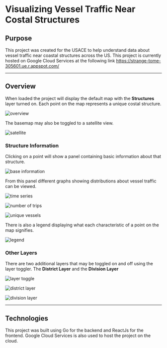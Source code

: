 # Visualizing Vessel Traffic Near Costal Structures

## Purpose

This project was created for the USACE to help understand data about vessel traffic near coastal structures across the US. This project is currently hosted on Google Cloud Services at the following link https://strange-tome-305601.ue.r.appspot.com/

---

## Overview

When loaded the project will display the default map with the **Structures** layer turned on. Each point on the map represents a unique costal structure.

![overview](./help_photos/overview.png)

The basemap may also be toggled to a satellite view.

![satellite](./help_photos/toggle.png)

### Structure Information

Clicking on a point will show a panel containing basic information about that structure.

![base information](./help_photos/baseinfo.png)

From this panel different graphs showing distributions about vessel traffic can be viewed.

![time series](./help_photos/timeSeries.png)

![number of trips](./help_photos/numTrips.png)

![unique vessels](./help_photos/uniqueVessels.png)

There is also a legend displaying what each characteristic of a point on the map signifies.

![legend](./help_photos/legend.png)

### Other Layers

There are two additional layers that may be toggled on and off using the layer toggler. The **District Layer** and the **Division Layer**

![layer toggle](./help_photos/layers.png)

![district layer](./help_photos/districts.png)

![division layer](./help_photos/divisions.png)

---

## Technologies

This project was built using Go for the backend and ReactJs for the frontend. Google Cloud Services is also used to host the project on the cloud.
